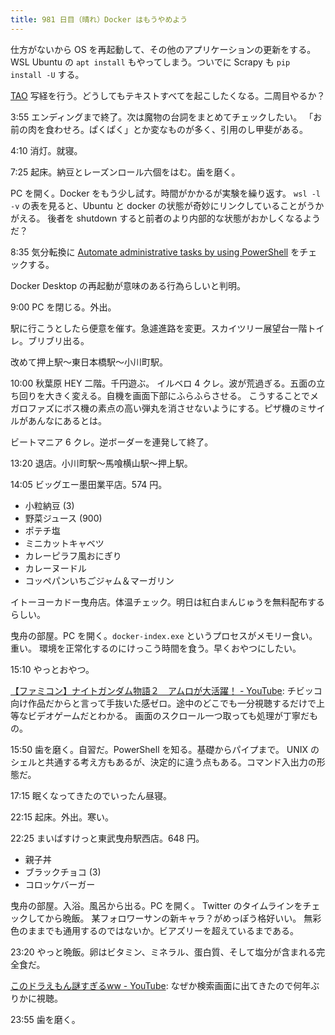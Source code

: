 ```yaml
---
title: 981 日目（晴れ）Docker はもうやめよう
---
```


仕方がないから OS を再起動して、その他のアプリケーションの更新をする。
WSL Ubuntu の `apt install` もやってしまう。ついでに Scrapy も `pip install -U` する。

[TAO](https://www.youtube.com/playlist?list=PLYnPhfZ3IEC3Slz63ehyrXf3t9TRB0qCd)
写経を行う。どうしてもテキストすべてを起こしたくなる。二周目やるか？

3:55 エンディングまで終了。次は魔物の台詞をまとめてチェックしたい。
「お前の肉を食わせろ。ぱくぱく」とか変なものが多く、引用のし甲斐がある。

4:10 消灯。就寝。

7:25 起床。納豆とレーズンロール六個をはむ。歯を磨く。

PC を開く。Docker をもう少し試す。時間がかかるが実験を繰り返す。
`wsl -l -v` の表を見ると、Ubuntu と docker の状態が奇妙にリンクしていることがうかがえる。
後者を shutdown すると前者のより内部的な状態がおかしくなるようだ？

8:35 気分転換に [Automate administrative tasks by using PowerShell](https://learn.microsoft.com/en-us/training/paths/powershell/)
をチェックする。

Docker Desktop の再起動が意味のある行為らしいと判明。

9:00 PC を閉じる。外出。

駅に行こうとしたら便意を催す。急遽進路を変更。スカイツリー展望台一階トイレ。ブリブリ出る。

改めて押上駅～東日本橋駅～小川町駅。

10:00 秋葉原 HEY 二階。千円遊ぶ。
イルベロ 4 クレ。波が荒過ぎる。五面の立ち回りを大きく変える。自機を画面下部にふらふらさせる。
こうすることでメガロファズにボス機の素点の高い弾丸を消させないようにする。ピザ機のミサイルがあんなにあるとは。

ビートマニア 6 クレ。逆ボーダーを連発して終了。

13:20 退店。小川町駅～馬喰横山駅～押上駅。

14:05 ビッグエー墨田業平店。574 円。

* 小粒納豆 (3)
* 野菜ジュース (900)
* ポテチ塩
* ミニカットキャベツ
* カレーピラフ風おにぎり
* カレーヌードル
* コッペパンいちごジャム＆マーガリン

イトーヨーカドー曳舟店。体温チェック。明日は紅白まんじゅうを無料配布するらしい。

曳舟の部屋。PC を開く。`docker-index.exe` というプロセスがメモリー食い。重い。
環境を正常化するのにけっこう時間を食う。早くおやつにしたい。

15:10 やっとおやつ。

[【ファミコン】ナイトガンダム物語２　アムロが大活躍！ - YouTube](https://www.youtube.com/watch?v=U0e0Ysm0gf0):
チビッコ向け作品だからと言って手抜いた感ゼロ。途中のどこでも一分視聴するだけで上等なビデオゲームだとわかる。
画面のスクロール一つ取っても処理が丁寧だもの。

15:50 歯を磨く。自習だ。PowerShell を知る。基礎からパイプまで。
UNIX のシェルと共通する考え方もあるが、決定的に違う点もある。コマンド入出力の形態だ。

17:15 眠くなってきたのでいったん昼寝。

22:15 起床。外出。寒い。

22:25 まいばすけっと東武曳舟駅西店。648 円。

* 親子丼
* ブラックチョコ (3)
* コロッケバーガー

曳舟の部屋。入浴。風呂から出る。PC を開く。
Twitter のタイムラインをチェックしてから晩飯。
某フォロワーサンの新キャラ？がめっぽう格好いい。
無彩色のままでも通用するのではないか。ビアズリーを超えているまである。

23:20 やっと晩飯。卵はビタミン、ミネラル、蛋白質、そして塩分が含まれる完全食だ。

[このドラえもん謎すぎるww - YouTube](https://www.youtube.com/watch?v=VXi0E1P60eI):
なぜか検索画面に出てきたので何年ぶりかに視聴。

23:55 歯を磨く。
